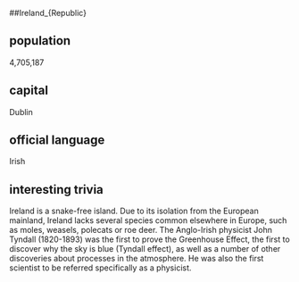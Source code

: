 ##Ireland_{Republic}
## population
4,705,187

## capital
Dublin
 
## official language
Irish

## interesting trivia
Ireland is a snake-free island. Due to its isolation from the European mainland, Ireland lacks several species common elsewhere in Europe, such as moles, weasels, polecats or roe deer.
The Anglo-Irish physicist John Tyndall (1820-1893) was the first to prove the Greenhouse Effect, the first to discover why the sky is blue (Tyndall effect), as well as a number of other discoveries about processes in the atmosphere. He was also the first scientist to be referred specifically as a physicist.



